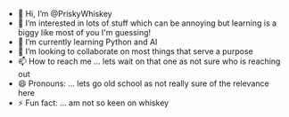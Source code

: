 - 👋 Hi, I’m @PriskyWhiskey
- 👀 I’m interested in lots of stuff which can be annoying but learning is a biggy like most of you I'm guessing!
- 🌱 I’m currently learning Python and AI
- 💞️ I’m looking to collaborate on most things that serve a purpose
- 📫 How to reach me ... lets wait on that one as not sure who is reaching out
- 😄 Pronouns: ... lets go old school as not really sure of the relevance here
- ⚡ Fun fact: ... am not so keen on whiskey 

<!---
PriskyWhiskey/PriskyWhiskey is a ✨ special ✨ repository because its `README.md` (this file) appears on your GitHub profile.
You can click the Preview link to take a look at your changes.
--->
